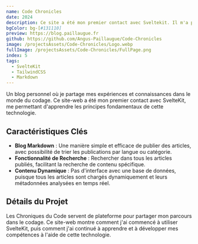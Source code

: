 ```yaml
---
name: Code Chronicles
date: 2024
description: Ce site a été mon premier contact avec Sveltekit. Il m'a permis d'apprendre les principes fondamentaux de Sveltekit.
bgColor: bg-[#131110]
preview: https://blog.paillaugue.fr
github: https://github.com/Angus-Paillaugue/Code-Chronicles
image: /projectsAssets/Code-Chronicles/Logo.webp
fullImage: /projectsAssets/Code-Chronicles/FullPage.png
index: 5
tags:
  - SvelteKit
  - TailwindCSS
  - Markdown
---
```


Un blog personnel où je partage mes expériences et connaissances dans le monde du codage. Ce site-web a été mon premier contact avec SvelteKit, me permettant d'apprendre les principes fondamentaux de cette technologie.


## Caractéristiques Clés
 - **Blog Markdown** : Une manière simple et efficace de publier des articles, avec possibilité de trier les publications par langue ou catégorie.
 - **Fonctionnalité de Recherche**  : Rechercher dans tous les articles publiés, facilitant la recherche de contenu spécifique.
 - **Contenu Dynamique**  : Pas d'interface avec une base de données, puisque tous les articles sont chargés dynamiquement et leurs métadonnées analysées en temps réel.


## Détails du Projet

Les Chroniques du Code servent de plateforme pour partager mon parcours dans le codage. Ce site-web montre comment j'ai commencé à utiliser SvelteKit, puis comment j'ai continué à apprendre et à développer mes compétences à l'aide de cette technologie.
